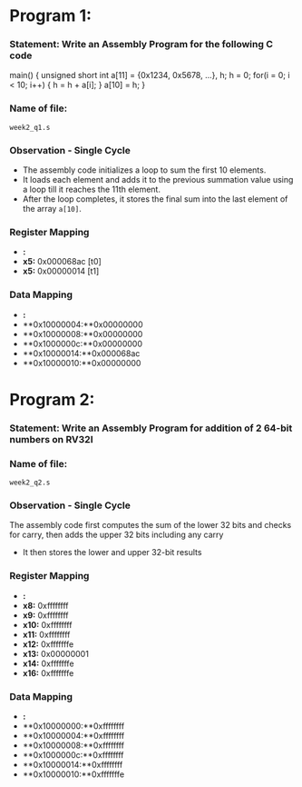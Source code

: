 # Program 1: 
### Statement: Write an Assembly Program for the following C code

main() {
	unsigned short int a[11] = {0x1234, 0x5678, ...}, h;
	h = 0;
	for(i = 0; i < 10; i++)
	{
		h = h + a[i];
	}
	a[10] = h;
}

### Name of file:
    week2_q1.s

### Observation - Single Cycle
- The assembly code initializes a loop to sum the first 10 elements.
- It loads each element and adds it to the previous summation value using a loop till it reaches the 11th element.
- After the loop completes, it stores the final sum into the last element of the array `a[10]`.

### Register Mapping
- **<Register Number Used>:** <Value stored>
- **x5:** 0x000068ac        [t0]
- **x5:** 0x00000014        [t1]

### Data Mapping
- **<Memory Address>:** <Value stored>
- **0x10000004:**0x00000000
- **0x10000008:**0x00000000
- **0x1000000c:**0x00000000
- **0x10000014:**0x000068ac
- **0x10000010:**0x00000000



# Program 2: 
### Statement: Write an Assembly Program for addition of 2 64-bit numbers on RV32I 

### Name of file:
    week2_q2.s

### Observation - Single Cycle
The assembly code first computes the sum of the lower 32 bits and checks for carry, then adds the upper 32 bits including any carry
- It then stores the lower and upper 32-bit results

### Register Mapping
- **<Register Number Used>:** <Value stored>
- **x8:** 0xffffffff
- **x9:** 0xffffffff
- **x10:** 0xffffffff
- **x11:** 0xffffffff
- **x12:** 0xfffffffe
- **x13:** 0x00000001
- **x14:** 0xfffffffe
- **x16:** 0xfffffffe

### Data Mapping
- **<Memory Address>:** <Value stored>
- **0x10000000:**0xffffffff
- **0x10000004:**0xffffffff
- **0x10000008:**0xffffffff
- **0x1000000c:**0xffffffff
- **0x10000014:**0xffffffff
- **0x10000010:**0xfffffffe